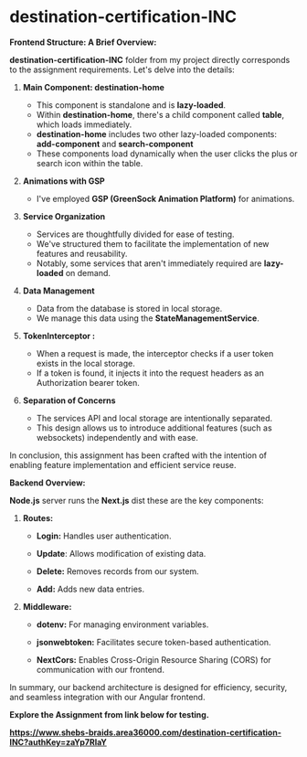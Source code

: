 # destination-certification-INC


**Frontend Structure: A Brief Overview:**

**destination-certification-INC** folder from my project directly corresponds to the assignment requirements. Let's delve into the details:

1. **Main Component: destination-home**
     - This component is standalone and is **lazy-loaded**.
     - Within **destination-home**, there's a child component called **table**, which loads immediately.
     - **destination-home** includes two other lazy-loaded components: **add-component** and **search-component**
     - These components load dynamically when the user clicks the plus or search icon within the table.

2. **Animations with GSP**
    - I've employed **GSP (GreenSock Animation Platform)** for animations.

3. **Service Organization**
   - Services are thoughtfully divided for ease of testing.
   - We've structured them to facilitate the implementation of new features and reusability.
   - Notably, some services that aren't immediately required are **lazy-loaded** on demand.

4. **Data Management**
   - Data from the database is stored in local storage.
   - We manage this data using the **StateManagementService**.

5. **TokenInterceptor :**
   - When a request is made, the interceptor checks if a user token exists in the local storage.
   - If a token is found, it injects it into the request headers as an Authorization bearer token.

6. **Separation of Concerns**
   - The services API and local storage are intentionally separated.
   - This design allows us to introduce additional features (such as websockets) independently and with ease.

In conclusion, this assignment has been crafted with the intention of enabling feature implementation and efficient service reuse. 


**Backend Overview:** 

**Node.js** server runs the **Next.js** dist these are the key components:

1. **Routes:**

   - **Login:** Handles user authentication.

   - **Update**: Allows modification of existing data.

   - **Delete:** Removes records from our system.

   - **Add:** Adds new data entries.

2. **Middleware:**

   - **dotenv:** For managing environment variables.

   - **jsonwebtoken:** Facilitates secure token-based authentication.

   - **NextCors:** Enables Cross-Origin Resource Sharing (CORS) for communication with our frontend.

In summary, our backend architecture is designed for efficiency, security, and seamless integration with our Angular frontend.

****Explore the Assignment from link below for testing.****

****https://www.shebs-braids.area36000.com/destination-certification-INC?authKey=zaYp7RlaY**** 

